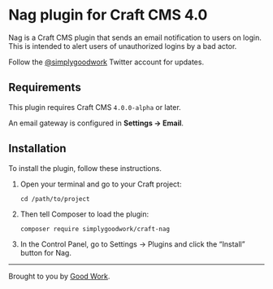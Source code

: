 # Nag plugin for Craft CMS 4.0

Nag is a Craft CMS plugin that sends an email notification to users on login. This is intended to alert users of unauthorized logins by a bad actor.

Follow the [@simplygoodwork](https://twitter.com/simplygoodwork) Twitter account for updates.

## Requirements

This plugin requires Craft CMS `4.0.0-alpha` or later.

An email gateway is configured in **Settings → Email**.

## Installation

To install the plugin, follow these instructions.

1.  Open your terminal and go to your Craft project:

        cd /path/to/project

2.  Then tell Composer to load the plugin:

        composer require simplygoodwork/craft-nag

3.  In the Control Panel, go to Settings → Plugins and click the “Install” button for Nag.

---

Brought to you by [Good Work](https://simplygoodwork.com).
